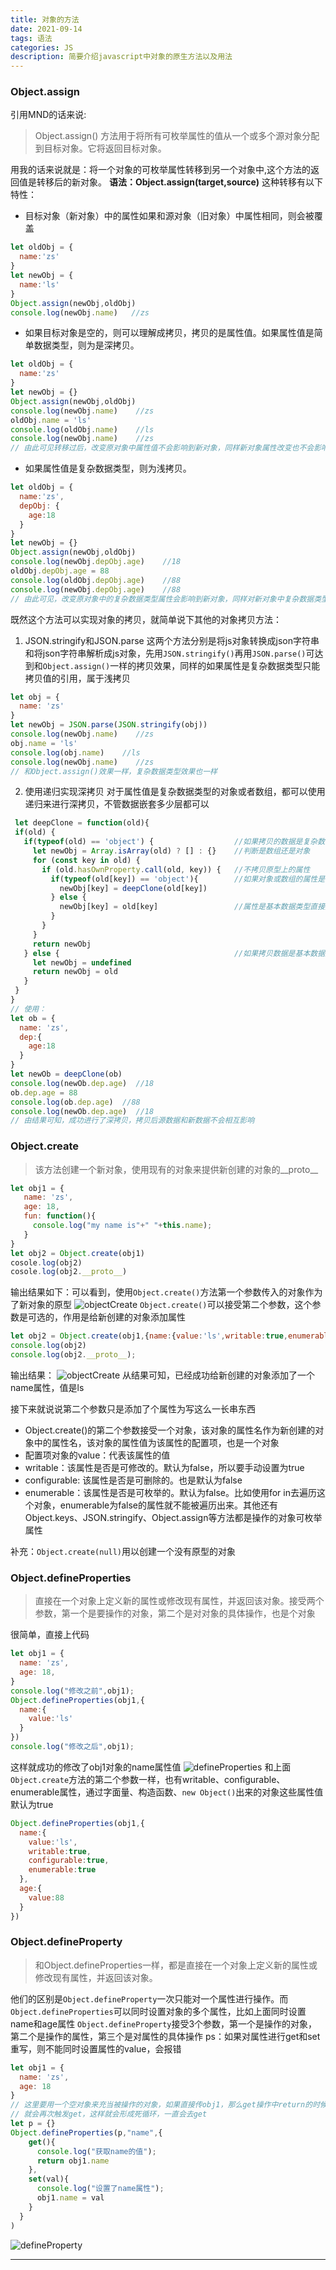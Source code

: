 ```yaml
---
title: 对象的方法
date: 2021-09-14
tags: 语法
categories: JS
description: 简要介绍javascript中对象的原生方法以及用法
---
```

### Object.assign
引用MND的话来说:
> Object.assign() 方法用于将所有可枚举属性的值从一个或多个源对象分配到目标对象。它将返回目标对象。

用我的话来说就是：将一个对象的可枚举属性转移到另一个对象中,这个方法的返回值是转移后的新对象。
**语法：Object.assign(target,source)**
这种转移有以下特性：
* 目标对象（新对象）中的属性如果和源对象（旧对象）中属性相同，则会被覆盖
```javascript
let oldObj = {
  name:'zs'
}
let newObj = {
  name:'ls'
}
Object.assign(newObj,oldObj)
console.log(newObj.name)   //zs
``` 
* 如果目标对象是空的，则可以理解成拷贝，拷贝的是属性值。如果属性值是简单数据类型，则为是深拷贝。
```javascript
let oldObj = {
  name:'zs'
}
let newObj = {}
Object.assign(newObj,oldObj)
console.log(newObj.name)    //zs
oldObj.name = 'ls'
console.log(oldObj.name)    //ls
console.log(newObj.name)    //zs
// 由此可见转移过后，改变原对象中属性值不会影响到新对象，同样新对象属性改变也不会影响原对象
```
* 如果属性值是复杂数据类型，则为浅拷贝。
```javascript
let oldObj = {
  name:'zs',
  depObj: {
    age:18
  }
}
let newObj = {}
Object.assign(newObj,oldObj)
console.log(newObj.depObj.age)    //18
oldObj.depObj.age = 88
console.log(oldObj.depObj.age)    //88
console.log(newObj.depObj.age)    //88
// 由此可见，改变原对象中的复杂数据类型属性会影响到新对象，同样对新对象中复杂数据类型属性进行操作也会影响到原对象
```

既然这个方法可以实现对象的拷贝，就简单说下其他的对象拷贝方法：
1. JSON.stringify和JSON.parse
这两个方法分别是将js对象转换成json字符串和将json字符串解析成js对象，先用`JSON.stringify()`再用`JSON.parse()`可达到和`Object.assign()`一样的拷贝效果，同样的如果属性是复杂数据类型只能拷贝值的引用，属于浅拷贝
```javascript
let obj = {
  name: 'zs'
}
let newObj = JSON.parse(JSON.stringify(obj))
console.log(newObj.name)    //zs
obj.name = 'ls'
console.log(obj.name)    //ls
console.log(newObj.name)    //zs
// 和Object.assign()效果一样，复杂数据类型效果也一样
```
2. 使用递归实现深拷贝
对于属性值是复杂数据类型的对象或者数组，都可以使用递归来进行深拷贝，不管数据嵌套多少层都可以
```javascript
 let deepClone = function(old){
 if(old) {
   if(typeof(old) == 'object') {                  //如果拷贝的数据是复杂数据类型
     let newObj = Array.isArray(old) ? [] : {}    //判断是数组还是对象
     for (const key in old) {
       if (old.hasOwnProperty.call(old, key)) {   //不拷贝原型上的属性
         if(typeof(old[key]) == 'object'){        //如果对象或数组的属性是复杂数据类型，则用递归再对属性执行一次函数
           newObj[key] = deepClone(old[key])
         } else {
           newObj[key] = old[key]                 //属性是基本数据类型直接赋值
         }
       }
     }
     return newObj
   } else {                                       //如果拷贝数据是基本数据类型，直接赋值返回
     let newObj = undefined
     return newObj = old
   }
 }
}
// 使用：
let ob = {
  name: 'zs',
  dep:{
    age:18
  }
}
let newOb = deepClone(ob)
console.log(newOb.dep.age)  //18
ob.dep.age = 88
console.log(ob.dep.age)  //88
console.log(newOb.dep.age)  //18
// 由结果可知，成功进行了深拷贝，拷贝后源数据和新数据不会相互影响
```

### Object.create
> 该方法创建一个新对象，使用现有的对象来提供新创建的对象的__proto__
```javascript
let obj1 = {
   name: 'zs',
   age: 18,
   fun: function(){
     console.log("my name is"+" "+this.name);
   }
}
let obj2 = Object.create(obj1)
cosole.log(obj2)
cosole.log(obj2.__proto__)
```
输出结果如下：可以看到，使用`Object.create()`方法第一个参数传入的对象作为了新对象的原型
![objectCreate](./object/objectCreate.png)
`Object.create()`可以接受第二个参数，这个参数是可选的，作用是给新创建的对象添加属性
```javascript
let obj2 = Object.create(obj1,{name:{value:'ls',writable:true,enumerable:true,configurable:true}})
console.log(obj2)
console.log(obj2.__proto__);
```
输出结果：
![objectCreate](./object/create.png)
从结果可知，已经成功给新创建的对象添加了一个name属性，值是ls

接下来就说说第二个参数只是添加了个属性为写这么一长串东西
* Object.create()的第二个参数接受一个对象，该对象的属性名作为新创建的对象中的属性名，该对象的属性值为该属性的配置项，也是一个对象
* 配置项对象的value：代表该属性的值
* writable：该属性是否是可修改的。默认为false，所以要手动设置为true
* configurable: 该属性是否是可删除的。也是默认为false
* enumerable：该属性是否是可枚举的。默认为false。比如使用for in去遍历这个对象，enumerable为false的属性就不能被遍历出来。其他还有Object.keys、JSON.stringify、Object.assign等方法都是操作的对象可枚举属性


补充：`Object.create(null)`用以创建一个没有原型的对象
### Object.defineProperties
> 直接在一个对象上定义新的属性或修改现有属性，并返回该对象。接受两个参数，第一个是要操作的对象，第二个是对对象的具体操作，也是个对象

很简单，直接上代码
```javascript
let obj1 = {
  name: 'zs',
  age: 18,
}
console.log("修改之前",obj1);
Object.defineProperties(obj1,{
  name:{
    value:'ls'
  }
})
console.log("修改之后",obj1);
```
这样就成功的修改了obj1对象的name属性值
![defineProperties](./object/define.png)
和上面`Object.create`方法的第二个参数一样，也有writable、configurable、enumerable属性，通过字面量、构造函数、`new Object()`出来的对象这些属性值默认为true
```javascript
Object.defineProperties(obj1,{
  name:{
    value:'ls',
    writable:true,
    configurable:true,
    enumerable:true
  },
  age:{
    value:88
  }
})
```
### Object.defineProperty
> 和Object.defineProperties一样，都是直接在一个对象上定义新的属性或修改现有属性，并返回该对象。

他们的区别是`Object.defineProperty`一次只能对一个属性进行操作。而`Object.defineProperties`可以同时设置对象的多个属性，比如上面同时设置name和age属性
`Object.defineProperty`接受3个参数，第一个是操作的对象，第二个是操作的属性，第三个是对属性的具体操作
ps：如果对属性进行get和set重写，则不能同时设置属性的value，会报错
```javascript
let obj1 = {
  name: 'zs',
  age: 18
}
// 这里要用一个空对象来充当被操作的对象，如果直接传obj1，那么get操作中return的时候又获取了一次对象属性
// 就会再次触发get，这样就会形成死循环，一直会去get
let p = {}
Object.defineProperties(p,"name",{
    get(){
      console.log("获取name的值");
      return obj1.name
    },
    set(val){
      console.log("设置了name属性");
      obj1.name = val
    }
  }
)
```
![defineProperty](./object/define1.png)

---